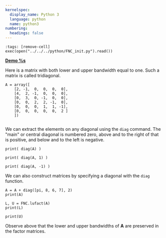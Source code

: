 ```yaml
---
kernelspec:
  display_name: Python 3
  language: python
  name: python3
numbering:
  headings: false
---
```

```{code-cell}
:tags: [remove-cell]
exec(open("../../../python/FNC_init.py").read())
```
[**Demo %s**](#demo-structure-banded)

Here is a matrix with both lower and upper bandwidth equal to one. Such a matrix is called tridiagonal.

```{code-cell} 
A = array([ 
    [2, -1,  0,  0,  0,  0],
    [4,  2, -1,  0,  0,  0],
    [0,  3,  0, -1,  0,  0],
    [0,  0,  2,  2, -1,  0],
    [0,  0,  0,  1,  1, -1],
    [0,  0,  0,  0,  0,  2 ]
    ])
```

```{index} ! Python; diag
```

We can extract the elements on any diagonal using the `diag` command. The "main" or central diagonal is numbered zero, above and to the right of that is positive, and below and to the left is negative.

```{code-cell} 
print( diag(A) )
```

```{code-cell} 
print( diag(A, 1) )
```

```{code-cell} 
print( diag(A, -1) )
```

We can also construct matrices by specifying a diagonal with the `diag` function.

```{code-cell} 
A = A + diag([pi, 8, 6, 7], 2)
print(A)
```

```{code-cell} 
L, U = FNC.lufact(A)
print(L)
```

```{code-cell} 
print(U)
```

Observe above that the lower and upper bandwidths of $\mathbf{A}$ are preserved in the factor matrices.
